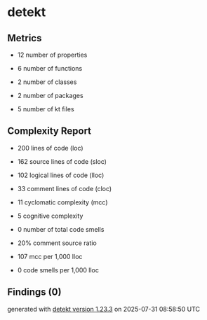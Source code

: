 # detekt

## Metrics

* 12 number of properties

* 6 number of functions

* 2 number of classes

* 2 number of packages

* 5 number of kt files

## Complexity Report

* 200 lines of code (loc)

* 162 source lines of code (sloc)

* 102 logical lines of code (lloc)

* 33 comment lines of code (cloc)

* 11 cyclomatic complexity (mcc)

* 5 cognitive complexity

* 0 number of total code smells

* 20% comment source ratio

* 107 mcc per 1,000 lloc

* 0 code smells per 1,000 lloc

## Findings (0)

generated with [detekt version 1.23.3](https://detekt.dev/) on 2025-07-31 08:58:50 UTC
